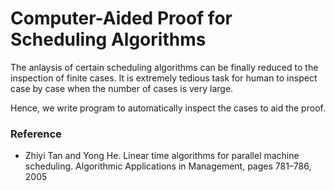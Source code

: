 # Computer-Aided Proof for Scheduling Algorithms

The anlaysis of certain scheduling algorithms can be finally reduced to the inspection of finite cases. It is extremely tedious task for human to inspect case by case when the number of cases is very large.

Hence, we write program to automatically inspect the cases to aid the proof.

### Reference
* Zhiyi Tan and Yong He. Linear time algorithms for parallel machine scheduling. Algorithmic
Applications in Management, pages 781–786, 2005
